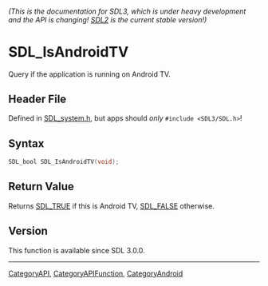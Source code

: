 ###### (This is the documentation for SDL3, which is under heavy development and the API is changing! [SDL2](https://wiki.libsdl.org/SDL2/) is the current stable version!)
# SDL_IsAndroidTV

Query if the application is running on Android TV.

## Header File

Defined in [SDL_system.h](https://github.com/libsdl-org/SDL/blob/main/include/SDL3/SDL_system.h), but apps should _only_ `#include <SDL3/SDL.h>`!

## Syntax

```c
SDL_bool SDL_IsAndroidTV(void);

```

## Return Value

Returns [SDL_TRUE](SDL_TRUE) if this is Android TV, [SDL_FALSE](SDL_FALSE)
otherwise.

## Version

This function is available since SDL 3.0.0.

----
[CategoryAPI](CategoryAPI), [CategoryAPIFunction](CategoryAPIFunction), [CategoryAndroid](CategoryAndroid)


